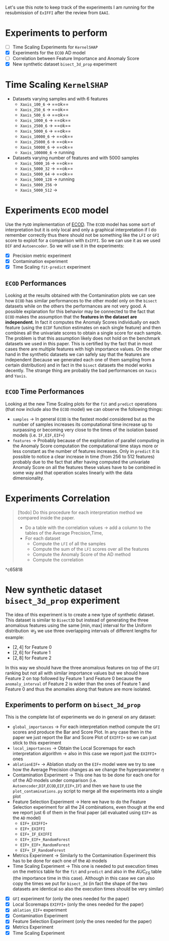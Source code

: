 Let's use this note to keep track of the experiments I am running for the resubmission of `ExIFFI` after the review from `EAAI`. 
# Experiments to perform

 - [ ] Time Scaling Experiments for `KernelSHAP`
 - [x] Experiments for the `ECOD` AD model
 - [ ] Correlation between Feature Importance and Anomaly Score 
 - [x] New synthetic dataset `bisect_3d_prop` experiment
# Time Scaling `KernelSHAP`

- Datasets varying samples and with 6 features
	- `Xaxis_100_6` → ==ok==
	- `Xaxis_250_6` → ==ok==
	- `Xaxis_500_6` → ==ok==
	- `Xaxis_1000_6` → ==ok==
	- `Xaxis_2500_6` → ==ok==
	- `Xaxis_5000_6` → ==ok==
	- `Xaxis_10000_6` → ==ok==
	- `Xaxis_25000_6`  → ==ok==
	- `Xaxis_50000_6`  → ==ok==
	- `Xaxis_100000_6` → running 
- Datasets varying number of features and with 5000 samples
	- `Xaxis_5000_16` → ==ok==
	- `Xaxis_5000_32` → ==ok== 
	- `Xaxis_5000_64` → ==ok== 
	- `Xaxis_5000_128` → running
	- `Xaxis_5000_256` → 
	- `Xaxis_5000_512` → 
# Experiments `ECOD` model 

Use the `PyOD` implementation of [ECOD](https://pyod.readthedocs.io/en/latest/pyod.models.html#module-pyod.models.ecod). The `ECOD` model has some sort of interpretation but it is only local and only a graphical interpretation if I do remember correctly thus there should not be something like the `LFI` or `GFI` score to exploit for a comparison with `ExIFFI`. So we can use it as we used `DIF` and `Autoencoder`. So we will use it in the experiments:

- [x] Precision metric experiment
- [x] Contamination experiment
- [x] Time Scaling `fit-predict` experiment 

## `ECOD` Performances

Looking at the results obtained with the Contamination plots we can see how `ECOD` has similar performances to the other model only on the `bisect` datasets while on the others the performances are not very good. A possible explanation for this behavior may be connected to the fact that `ECOD` makes the assumption that the **features in the dataset are independent**. In fact it computes the Anomaly Scores individually on each feature (using the `ECDF` function estimates on each single feature) and then combines all the univariate scores to obtain a single score for each sample. The problem is that this assumption likely does not hold on the benchmark datasets we used in this paper. This is certified by the fact that in most cases there are multiple features with high importance values. On the other hand in the synthetic datasets we can safely say that the features are independent (because we generated each one of them sampling from a certain distribution) and in fact in the `bisect` datasets the model works decently. The strange thing are probably the bad performances on `Xaxis` and `Yaxis`. 

## `ECOD` Time Performances 

Looking at the new Time Scaling plots for the `fit` and `predict` operations (that now include also the `ECOD` model) we can observe the following things:

 - `samples` → In general `ECOD` is the fastest model considered but as the number of samples increases its computational time increase up to surpassing or becoming very close to the times of the isolation based models (i.e. `IF,EIF,EIF+`)
 - `features` → Probably because of the exploitation of parallel computing in the Anomaly Score computation the computational time stays more or less constant as the number of features increases. Only in `predict` it is possible to notice a clear increase in time (from 256 to 512 features) probably due to the fact that after having computed the univariate Anomaly Score on all the features these values have to be combined in some way and that operation scales linearly with the data dimensionality. 
# Experiments Correlation

> [!todo] 
> Do this procedure for each interpretation method we compared inside the paper. 
> - Do a table with the correlation values → add a column to the tables of the Average Precision,Time, 
> - For each dataset
> 	- Compute the `LFI` of all the samples 
> 	- Compute the sum of the `LFI` scores over all the features
> 	- Compute the Anomaly Score of the AD method 
> 	- Compute the correlation 

^c65818
# New synthetic dataset `bisect_3d_prop` experiment

The idea of this experiment is to create a new type of synthetic dataset. This dataset is similar to `Bisect3D` but instead of generating the three anomalous features using the same $[\text{min},\text{max}]$ interval for the Uniform distribution $\mathcal{U}_3$ we use three overlapping intervals of different lengths for example:

- $[2,4]$ for Feature 0
- $[2,6]$ for Feature 1
- $[2,8]$ for Feature 2

In this way we should have the three anomalous features on top of the `GFI` ranking but not all with similar importance values but we should have Feature 2 on top followed by Feature 1 and Feature 0 because the `anomaly_interval` of Feature 2 is wider than the ones of Feature 1 and Feature 0 and thus the anomalies along that feature are more isolated. 

## Experiments to perform on `bisect_3d_prop`

This is the complete list of experiments we do in general on any dataset:

- `global_importances` → For each interpretation method compute the `GFI` scores and produce the Bar and Score Plot. In any case then in the paper we just report the Bar and Score Plot of `EXIFFI+` so we can just stick to this experiment 
- `local_importances` → Obtain the Local Scoremaps for each interpretation algorithm → also in this case we report just the `EXIFFI+` ones
- `ablationEIF+` → Ablation study on the `EIF+` model were we try to see how the Average Precision changes as we change the hyperparameter $\eta$ 
- Contamination Experiment → This one has to be done for each one for of the AD models under comparison (i.e. `Autoencoder`,`DIF`,`ECOD`,`EIF`,`EIF+`,`IF`) and then we have to use the `plot_contaminations.py` script to merge all the experiments into a single plot
- Feature Selection Experiment → Here we have to do the Feature Selection experiment for all the 24 combinations, even though at the end we report just 6 of them in the final paper (all evaluated using `EIF+` as the `AD` model) 
	- `EIF+_EXIFFI+`
	- `EIF+_EXIFFI`
	- `EIF+_IF_EXIFFI`
	- `EIF+_EIF+_RandomForest`
	- `EIF+_EIF+_RandomForest`
	- `EIF+_IF_RandomForest`
- Metrics Experiment → Similarly to the Contamination Experiment this has to be done for each one of the `AD` models 
- Time Scaling Experiment → This one is needed to put execution times on the metrics table for the `fit` and `predict` and also in the $AUC_{FS}$ table (the importance time in this case). Although in this case we can also copy the times we put for `bisect_3d` (in fact the shape of the two datasets are identical so also the execution times should be very similar) 

- [x] `GFI` experiment for (only the ones needed for the paper)
- [x] Local Scoremaps `EXIFFI+` (only the ones needed for the paper)
- [x] `ablation_EIF+` experiment 
- [x] Contamination Experiment 
- [x] Feature Selection Experiment (only the ones needed for the paper)
- [x] Metrics Experiment
- [x] Time Scaling Experiment 